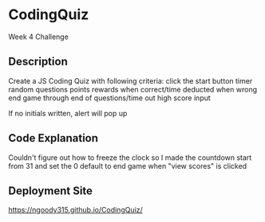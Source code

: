 # CodingQuiz
Week 4 Challenge

## Description

Create a JS Coding Quiz with following criteria:
click the start button
timer
random questions
points rewards when correct/time deducted when wrong
end game through end of questions/time out
high score input

If no initials written, alert will pop up

## Code Explanation

Couldn't figure out how to freeze the clock so I made the countdown start from 31 and set the 0 default to end game when "view scores" is clicked

## Deployment Site

https://ngoody315.github.io/CodingQuiz/